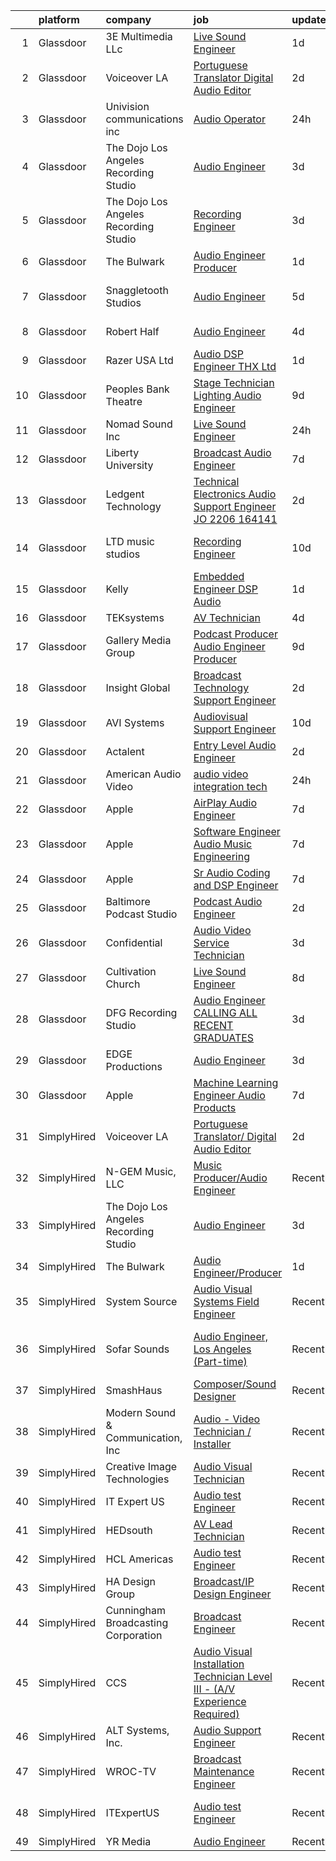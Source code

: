 

|    | platform    | company                               | job                                                                                                                                                                                                                                                                                                                                                                                                                                                                                                                                                                                                                                                                                                                                                                                                                                                                                                                                                                                                                                                                                                                                                                                                                                                                                                                                                                                                                                                                                                                                                                                                | update_time   | location                     |
|---:|:------------|:--------------------------------------|:---------------------------------------------------------------------------------------------------------------------------------------------------------------------------------------------------------------------------------------------------------------------------------------------------------------------------------------------------------------------------------------------------------------------------------------------------------------------------------------------------------------------------------------------------------------------------------------------------------------------------------------------------------------------------------------------------------------------------------------------------------------------------------------------------------------------------------------------------------------------------------------------------------------------------------------------------------------------------------------------------------------------------------------------------------------------------------------------------------------------------------------------------------------------------------------------------------------------------------------------------------------------------------------------------------------------------------------------------------------------------------------------------------------------------------------------------------------------------------------------------------------------------------------------------------------------------------------------------|:--------------|:-----------------------------|
|  1 | Glassdoor   | 3E Multimedia LLc                     | [Live Sound Engineer](https://www.glassdoor.com/partner/jobListing.htm?pos=124&ao=1136043&s=58&guid=0000018151865b94a6e4841a4d4b6aad&src=GD_JOB_AD&t=SR&vt=w&ea=1&cs=1_c4d6b707&cb=1654930169029&jobListingId=1007929429709&jrtk=3-0-1g58ocmtor14p801-1g58ocmu5j47k800-31fef00bd7e46a97-)                                                                                                                                                                                                                                                                                                                                                                                                                                                                                                                                                                                                                                                                                                                                                                                                                                                                                                                                                                                                                                                                                                                                                                                                                                                                                                          | 1d            | Columbus, OH                 |
|  2 | Glassdoor   | Voiceover LA                          | [Portuguese Translator  Digital Audio Editor](https://www.glassdoor.com/partner/jobListing.htm?pos=121&ao=1136043&s=58&guid=0000018151865b94a6e4841a4d4b6aad&src=GD_JOB_AD&t=SR&vt=w&ea=1&cs=1_33264090&cb=1654930169028&jobListingId=1007926767056&jrtk=3-0-1g58ocmtor14p801-1g58ocmu5j47k800-e403de9b1eb61093-)                                                                                                                                                                                                                                                                                                                                                                                                                                                                                                                                                                                                                                                                                                                                                                                                                                                                                                                                                                                                                                                                                                                                                                                                                                                                                  | 2d            | Remote                       |
|  3 | Glassdoor   | Univision communications inc          | [Audio Operator](https://www.glassdoor.com/partner/jobListing.htm?pos=123&ao=1136043&s=58&guid=0000018151865b94a6e4841a4d4b6aad&src=GD_JOB_AD&t=SR&vt=w&cs=1_5ff859fc&cb=1654930169028&jobListingId=1007931509638&jrtk=3-0-1g58ocmtor14p801-1g58ocmu5j47k800-783bd280d3971162-)                                                                                                                                                                                                                                                                                                                                                                                                                                                                                                                                                                                                                                                                                                                                                                                                                                                                                                                                                                                                                                                                                                                                                                                                                                                                                                                    | 24h           | Miami, FL                    |
|  4 | Glassdoor   | The Dojo Los Angeles Recording Studio | [Audio Engineer](https://www.glassdoor.com/partner/jobListing.htm?pos=117&ao=1136043&s=58&guid=0000018151865b94a6e4841a4d4b6aad&src=GD_JOB_AD&t=SR&vt=w&ea=1&cs=1_5b5dd85d&cb=1654930169028&jobListingId=1007923913879&jrtk=3-0-1g58ocmtor14p801-1g58ocmu5j47k800-8b67d80d5a5db89d-)                                                                                                                                                                                                                                                                                                                                                                                                                                                                                                                                                                                                                                                                                                                                                                                                                                                                                                                                                                                                                                                                                                                                                                                                                                                                                                               | 3d            | Los Angeles, CA              |
|  5 | Glassdoor   | The Dojo Los Angeles Recording Studio | [Recording Engineer](https://www.glassdoor.com/partner/jobListing.htm?pos=120&ao=1136043&s=58&guid=0000018151865b94a6e4841a4d4b6aad&src=GD_JOB_AD&t=SR&vt=w&ea=1&cs=1_6a59ebcb&cb=1654930169028&jobListingId=1007923948813&jrtk=3-0-1g58ocmtor14p801-1g58ocmu5j47k800-51fcb06cc1f1436a-)                                                                                                                                                                                                                                                                                                                                                                                                                                                                                                                                                                                                                                                                                                                                                                                                                                                                                                                                                                                                                                                                                                                                                                                                                                                                                                           | 3d            | Los Angeles, CA              |
|  6 | Glassdoor   | The Bulwark                           | [Audio Engineer Producer](https://www.glassdoor.com/partner/jobListing.htm?pos=114&ao=1136043&s=58&guid=0000018151865b94a6e4841a4d4b6aad&src=GD_JOB_AD&t=SR&vt=w&ea=1&cs=1_b9f2ea03&cb=1654930169027&jobListingId=1007929269008&jrtk=3-0-1g58ocmtor14p801-1g58ocmu5j47k800-8f20001788f8f000-)                                                                                                                                                                                                                                                                                                                                                                                                                                                                                                                                                                                                                                                                                                                                                                                                                                                                                                                                                                                                                                                                                                                                                                                                                                                                                                      | 1d            | Remote                       |
|  7 | Glassdoor   | Snaggletooth Studios                  | [Audio Engineer](https://www.glassdoor.com/partner/jobListing.htm?pos=128&ao=1136043&s=58&guid=0000018151865b94a6e4841a4d4b6aad&src=GD_JOB_AD&t=SR&vt=w&ea=1&cs=1_7ec33df6&cb=1654930169029&jobListingId=1007918862004&jrtk=3-0-1g58ocmtor14p801-1g58ocmu5j47k800-26d43bc97dda00f5-)                                                                                                                                                                                                                                                                                                                                                                                                                                                                                                                                                                                                                                                                                                                                                                                                                                                                                                                                                                                                                                                                                                                                                                                                                                                                                                               | 5d            | North Hollywood, CA          |
|  8 | Glassdoor   | Robert Half                           | [Audio Engineer](https://www.glassdoor.com/partner/jobListing.htm?pos=109&ao=1110586&s=58&guid=0000018151865b94a6e4841a4d4b6aad&src=GD_JOB_AD&t=SR&vt=w&ea=1&cs=1_94305701&cb=1654930169026&jobListingId=1007921811579&cpc=654405A9B1E0A9F5&jrtk=3-0-1g58ocmtor14p801-1g58ocmu5j47k800-dddf475eba3d17ab--6NYlbfkN0CpzDdaQkua3np5pkmj49lKioZwmwxQ-yx5plwbYmV_M2CLBDBrPEXolPoreWcdI1FHZYRz1br3R2b_rjc04kX2VFQgL_Akat0dcTVQVuBxFSe1qz47rakbnKgMLdT7VYG0wlraAIJXtJPnz1E3Qdr1CiLokK6PZCMyhrvjjBuMdQPRq52aBYdS20mUVSPqtLFZsf_6Qdpqh5jebgnYuv5BnkH94JOG0BIdJpMnHNRCmDrhO0rcSWdlBxArJ6LVowYCfYgz57VlnrXljMVDA30CNbNIastOPGCyXWF_WQO1s9mSTPVZOPgj2iDDcqU8eWJUnv4G_47QwOq9BjhHaTbXDwEkfe867N7L9PuY9aDalVwBk-nA53ZEGY7tnykRx4ZJJc4fnJoiycU5r3Eiev6iFfe52wliuqDGtClmOXUGN2fIraQ33cZVhgJRNSnfaRdzjTtNcMhHOdZC_vy5BGc_4HOIrvWGbBbmdT4QWgdO0LRuR18UNe5hzPeJ5OXZ8ug6zbUM9N3F2_zkzI97tLDdgRAyvQhcTOZXpxll6ukhM0VDfQqIytLfKRGwtGKBuv8%3D)                                                                                                                                                                                                                                                                                                                                                                                                                                                                                                                                                                                                                                                                            | 4d            | Englewood, CO                |
|  9 | Glassdoor   | Razer USA Ltd                         | [Audio DSP Engineer  THX  Ltd  ](https://www.glassdoor.com/partner/jobListing.htm?pos=130&ao=1136043&s=58&guid=0000018151865b94a6e4841a4d4b6aad&src=GD_JOB_AD&t=SR&vt=w&cs=1_5fb739ef&cb=1654930169029&jobListingId=1007929771967&jrtk=3-0-1g58ocmtor14p801-1g58ocmu5j47k800-c16985831cd54b74-)                                                                                                                                                                                                                                                                                                                                                                                                                                                                                                                                                                                                                                                                                                                                                                                                                                                                                                                                                                                                                                                                                                                                                                                                                                                                                                    | 1d            | Remote                       |
| 10 | Glassdoor   | Peoples Bank Theatre                  | [Stage Technician  Lighting Audio Engineer ](https://www.glassdoor.com/partner/jobListing.htm?pos=101&ao=1110586&s=58&guid=0000018151865b94a6e4841a4d4b6aad&src=GD_JOB_AD&t=SR&vt=w&ea=1&cs=1_bf4217a0&cb=1654930169024&jobListingId=1007910447662&cpc=2001179A7FE7AAE6&jrtk=3-0-1g58ocmtor14p801-1g58ocmu5j47k800-ce1fd52e53dde5df--6NYlbfkN0DWtRa9NJfjQIs4MWRRqD4F41esfMsK79cV24t80VXfzWoIWo7wDhVm03cR3YcVy58OIkeb87xLgDgaNaG-FnNwuYNsGloxce9L3G08gscyUOa5y3PI-YG7Caf2tMeqWLROJIqO50256oeTdwcAtd4xGraUwv3_S581zTmTcRQFZNeNJShgtod0nlwk_w4jzU5uFZekmRFpRin4ys_8bfmXITp1fagnlNDUjXnVSJ4Qurr5-jBG57BAz1HtGQLE7OhI6QNbM7fUNXq4dPmEddakn3BwMWaVyEPfQJsz78Gkp6Ssw33inse2OMFz5fuDKuJYrdSXSkTiYlLfF6oPRPVTXgmz8jAvYK_-_FaCmMYV0_kAG1nko7L6N0-Y-htKvGrCA8y-SND4Q3jmCw0-Ue_Vl2k0PSYoVGCWSUGigOOIEUhQydbSnQ2BoU3pOVMTLGhzr0_PvhIvgN24t2dVct-zyZlTG8cvsrQgbVq-tuI-ehS9E5zNyjFNcJbaZBfTcgj125Fb_f5EsPvJE0ap5N08znFJXRh5UTw%3D)                                                                                                                                                                                                                                                                                                                                                                                                                                                                                                                                                                                                                                                                                | 9d            | Marietta, OH                 |
| 11 | Glassdoor   | Nomad Sound  Inc                      | [Live Sound Engineer](https://www.glassdoor.com/partner/jobListing.htm?pos=103&ao=1110586&s=58&guid=0000018151865b94a6e4841a4d4b6aad&src=GD_JOB_AD&t=SR&vt=w&ea=1&cs=1_9c1b8185&cb=1654930169025&jobListingId=1007931928366&cpc=FA84DF7EA1EC2398&jrtk=3-0-1g58ocmtor14p801-1g58ocmu5j47k800-5cbbff244bad8ca1--6NYlbfkN0Aoi-oivo5wfBLpn02rnp86uYeH-llZ5Nl4kjUuzTr1VwGqt73-2Q301DLQn8DMOFXZtPEJUTFUj6qVQnaLJITBnvx_ZOX2fjH6T6CT3dLD1R8oNUbDjVLAEyal9_AYv7nurqsFl1GElC9ZCGu5PwRVRd2YnWfL7Us6NetmIaR5HpHN8ZlEx8jWy6tH2NbpeFRVSUQIK5dWQBHFj4mlGqj-voyw5p-ccqH2YKPPaSBNPFLVB5FKm_NnEgtibNnlY42bVFbwNjI3I5YEN8NK-QWiymBELc96GaIaFfq7SmEXCUHtzcqcmHFA-RwuYEU_KI7mT-ZO4-3jYXqzCpeLo65ZUBTFCy0W_hbGdpKKmNCN_fdGlr5HGca4yMwJU_YfTxKQFDsW3dWh2TavwWGN25TiiQj6A65yV77_bbgjBD6-ShYIivWMKiz1V_CTkCkLs8doKUvCNcCqGmW91XnfCq66sm2W3leoLB9IN5vFqoEc1FSn8ZApgCs6ijLFCYfyiKk%3D)                                                                                                                                                                                                                                                                                                                                                                                                                                                                                                                                                                                                                                                                                                                                       | 24h           | Colorado                     |
| 12 | Glassdoor   | Liberty University                    | [Broadcast Audio Engineer](https://www.glassdoor.com/partner/jobListing.htm?pos=127&ao=1136043&s=58&guid=0000018151865b94a6e4841a4d4b6aad&src=GD_JOB_AD&t=SR&vt=w&cs=1_4db0ce9a&cb=1654930169029&jobListingId=1007916368639&jrtk=3-0-1g58ocmtor14p801-1g58ocmu5j47k800-0a59a66d858075b5-)                                                                                                                                                                                                                                                                                                                                                                                                                                                                                                                                                                                                                                                                                                                                                                                                                                                                                                                                                                                                                                                                                                                                                                                                                                                                                                          | 7d            | Lynchburg, VA                |
| 13 | Glassdoor   | Ledgent Technology                    | [Technical Electronics Audio Support Engineer  JO 2206 164141 ](https://www.glassdoor.com/partner/jobListing.htm?pos=113&ao=1110586&s=58&guid=0000018151865b94a6e4841a4d4b6aad&src=GD_JOB_AD&t=SR&vt=w&cs=1_23fc0fd8&cb=1654930169027&jobListingId=1007926138461&cpc=6FC5BA77C9A4CD78&jrtk=3-0-1g58ocmtor14p801-1g58ocmu5j47k800-5746adba1f036272--6NYlbfkN0BhfrGGbcblirJ0_oD-V1jJ9SBvie1turFDKTAe6KCgNxcglQf_GDNs19Mxti6n_Srme7lI_GnoYEG7B_cetxCtFYk_WcDPEkmNW6fhBuqldATdzeMCQnsdG8Clk3zAgvaR8IfVBy29colwqcaGu155MNzHyM-EkVCjHwM9uHBSP4tqJqPCHMW1M_A1OlmZfSKnsGWuC3pWFTcCT6ljWlc9iJ1f0rt19jRy4xcCwGjG-GXB9rVNHzEkZrriKIj5sPxm0Yw3YDSdGqib9DC4jIcWfrgdZ2GXyXcx7N7BVtLvWMlZWHIJhNNlKhH9aRGHjXQ8NcRXA-vIwxfGeujAhvcM_nsfqMvydQLRJh3gxT-FTZqggHqDbMcJZzapbplZiw5nwC1ks-VklNSHRJkIZxndborUhoPstX_nlD0YXrhZuNnOy5j-hZv8cLiltmcvyO3cPPtAm10cZL4ZEl0XM2sbmO2eeEO1DrMYOOYV3FgK7kkoqZrrvv8Vpd0CXi-dxNyU5MxlWXMxfjoa17q-8oBdU7gSLc_6Qgw8rPyCZxrlMWYYHg6iLCBzLzu_qm6Cp0U2mqu_FiSOy-FeJ8Rqy_MGnkqGyUeMbUfSP9-vVkM9kFUJl7CU47RXRLNGgYlDEVFIapnEkcVOR7fc24dmAi0qLn7FxS4kLIUk5jr6qBg5ChTcEjvwR3KQ)                                                                                                                                                                                                                                                                                                                                                                                                                                                                                                                | 2d            | Portland, OR                 |
| 14 | Glassdoor   | LTD music studios                     | [Recording Engineer](https://www.glassdoor.com/partner/jobListing.htm?pos=126&ao=1136043&s=58&guid=0000018151865b94a6e4841a4d4b6aad&src=GD_JOB_AD&t=SR&vt=w&ea=1&cs=1_59d3a49e&cb=1654930169029&jobListingId=1007906265796&jrtk=3-0-1g58ocmtor14p801-1g58ocmu5j47k800-e38009bc5f5a7d6d-)                                                                                                                                                                                                                                                                                                                                                                                                                                                                                                                                                                                                                                                                                                                                                                                                                                                                                                                                                                                                                                                                                                                                                                                                                                                                                                           | 10d           | Fort Lauderdale, FL          |
| 15 | Glassdoor   | Kelly                                 | [Embedded Engineer   DSP  Audio](https://www.glassdoor.com/partner/jobListing.htm?pos=105&ao=1110586&s=58&guid=0000018151865b94a6e4841a4d4b6aad&src=GD_JOB_AD&t=SR&vt=w&cs=1_5bc54424&cb=1654930169025&jobListingId=1007930091929&cpc=AF02A54CD0F60729&jrtk=3-0-1g58ocmtor14p801-1g58ocmu5j47k800-a2eaf00e4dc2956f--6NYlbfkN0D6qFSVCaa8tXn-rJ3OcXif2lPyFmwsE2iZBGE4YLg1gz3DzxANTQL2R188vJaRnacOe5a5rCPq10d96sUD7PYzWLP0exOLm_T60D6DslbY69eM0EZ5H8zy_hOxgSMb4_F-pgPdb4zi3GStCcev8678-FLEu8Cwe7YEfJJbNLc7NxRgFg_xxGQv8ZLpDST-GvXM1ghyqaAA4uEzHwEM6jZmqM4CuytA6leFLeHNq3FbANT-S5J6cnGgXZdzSRxtFmzlwlT3IEgViFPSViiazdFFoipuCktPZwJuCDJk-aPhuTtQHuUF-aK2LZdGZA9cA3ne98nEQ5J2zrMS2HGyRW_F4uwV1cQqcQ_oA242DxDeZ7jXTICqxoLOsUejMe2UGC9Dt2jSlq5sLswxAZ6ZEg1cxR_F8YS1FvRlYnI0mT46mRqKY8c1yXCdghP6QMRCiUT7-WpZneCy87z9AVsC8i8xiJliZE2nBMifvErOKRi33EEeC6fgl445tjAXZvKxaforUvH51yDMz34HMXXAKs2o_PLFNpTB6K1A1BVgwoqXyyFDrlELp-RAQKIx1nDvkEmS94LuqxjS2p_g6QQ67uziAs_RKeTiB_yx-XElpQuTH5xaX-j4U5H0tAsHT1I9thGZLcF8jYIfJqdobv1fXF8puU7wr6dOYd9hEpQsBmaQeJlG8Ty8P1s1JZx3p23ZklgfjeMFIXAXQBA9YtLhFfd-9AboH6vtff3ihR9lms7eKcTTYRsznUBorhWKZMPFh6eSKg85NpcrHyGJogjYhRL_K0f-7SPhOo_ccmhdS2D4nuKFsVyNYC3BpkULhjLb8282ZZF1MTwC00VSeajf3r30y8z70bvHl8_XquUZKbDdfqV_Jwd9VNwX6jSN2kzoewwPSNuLdn3qbQkgoQJYnthJVF877K4ryd2aTjxMT7Ed3dYsabCXL-AcQExDO6Djcb653JpHv9iF3e23XHQREAOP4tRrTv9qmJh-1djbfgwvUtbtQGTz_KUqfhkfzhtojCZVDHkpMmRy8IfZ1axNCW-dYK238wwim2rWb_N_2BryneHVmJj-UgvqQcqUQWrP_HQ1lJ6oFqgX49r3je-QoRh42_bF3auJ1Rm2gbX4UheFgMvyrGVJhFWDfrSv0h3H6wDvWdnqpdrjj6DGQOJEnx0eiN9RwJTSrdJoZwI5riMXMNA6ugxR80lE8rmuvBNMnXs%3D) | 1d            | Tempe, AZ                    |
| 16 | Glassdoor   | TEKsystems                            | [AV Technician](https://www.glassdoor.com/partner/jobListing.htm?pos=116&ao=1110586&s=58&guid=0000018151865b94a6e4841a4d4b6aad&src=GD_JOB_AD&t=SR&vt=w&cs=1_31afad6f&cb=1654930169027&jobListingId=1007922062239&cpc=451933188B21919D&jrtk=3-0-1g58ocmtor14p801-1g58ocmu5j47k800-951ad6d7b2fffa69--6NYlbfkN0AuKz8EBO1xHDEL7V2YF9xF3dC_I9B9i-Zw2Jh8clPMK9BxhHDJszxSI9HGOLQ9iPZbPnom1cE-9xn3oleOj2-geOp8DlbT_htBObYIh136S35DQbSSKQvH_yQ0ln66E7jtFcQs04ljJ2fupJVddfx7ytqQG2t49dDDj6PUj2pfi-yFuLYDeMOFTOOjPYpJy0Xz9SFje905er02K6pM5XhGGScGgWLnKVfQe18aE2jJq4u6k7Favy2KQqBWKHYwFz6lqcftMVuZmT3S2Gh4MUtzzP6a2XkjWEz4w8B-HisnjlUvT0VfrfOfNNJHUruEIVYr-Tc3EgDCRzWo1Y_j9viFJEJl9BEkiLh_9tTkbVKxyJ8pjldAmvEJci82zdA7ag858PdXeGIemMmlrSzsGyHy_zFJXtldB277ra2VaNvoyEMqU_wNCMjUl_qRyhyMM0nmSpc4xgbjwO_8rjnU_5doeH4aj7KqUFORZkP0USzHaAGZDfpVrUYxnV0m9qdoYT3heVHdQjhguNvSO6mH2YmiAMXBCPmXMo5G1mrewZh341nxVMzbSihIaI6DKjlCfvEZINSbEdTGsewMEEHTFLhiRdY25MKLbjykuA7n9bFmTwugAihJrHBQiwxjs6LqqRi_YJXUpCpCmZBwIegf5bo8Fne5PEiIPxruZfzXE_KbPYWxHoHDsDjJCqVTG58DXbpiE8IokpucEqMohBXVZhqKnODRrsmHMNWuux3BJF8greDLCbYRgctT6tI0ixYwH0TnhI3sde7_4MUhYX1yvRcA0gWtQNRSLHG45TDfVHAsIO9oPpbvOXvoWGVcLpU9PqeaiAg2OoXGhI1GgSooaPOjQZghiiRTASi38lBeb26TQ3xqVAKUnsYJ0NVdgz69UUoISUDpywen9il_FF210NnabJ47BxDjTus1SFKZAvup7bLvuPe_eEQkYIPJSJ_EqaHd_yIXELVZSg%3D%3D)                                                                                                                                                                                                                                                                    | 4d            | Boulder, CO                  |
| 17 | Glassdoor   | Gallery Media Group                   | [Podcast Producer  Audio Engineer Producer](https://www.glassdoor.com/partner/jobListing.htm?pos=129&ao=1136043&s=58&guid=0000018151865b94a6e4841a4d4b6aad&src=GD_JOB_AD&t=SR&vt=w&ea=1&cs=1_7c926c20&cb=1654930169029&jobListingId=1007910956047&jrtk=3-0-1g58ocmtor14p801-1g58ocmu5j47k800-62881de07929ab63-)                                                                                                                                                                                                                                                                                                                                                                                                                                                                                                                                                                                                                                                                                                                                                                                                                                                                                                                                                                                                                                                                                                                                                                                                                                                                                    | 9d            | New York, NY                 |
| 18 | Glassdoor   | Insight Global                        | [Broadcast Technology Support Engineer](https://www.glassdoor.com/partner/jobListing.htm?pos=115&ao=1110586&s=58&guid=0000018151865b94a6e4841a4d4b6aad&src=GD_JOB_AD&t=SR&vt=w&ea=1&cs=1_4686c342&cb=1654930169028&jobListingId=1007925857738&cpc=F41FEAB56D215062&jrtk=3-0-1g58ocmtor14p801-1g58ocmu5j47k800-4755aa4b9b23b333--6NYlbfkN0BKkHZu3wF05EeDimN_p6sYpKCMArvwa95YdH7UpkaBCobj99dZAfyuiCa1FgOPspR35dKcXl1UcUShPoI2TlB6DGZN5MXcwjJmRkpQQ0CO4mDWc4y66Cg4cSyYat0t1Qit3lVpl2LQEjbVaH16ymenuFj6-rf7JzVvHlRkxZM6W7olid5ec0Z6RbEjPGo2B4VCwf-Z14tqIbZeJhJrmqxGX8MMtC0ylYtpuTOAV1WLBKCXCXONOOuybuwlz_NFE0jDOYehJsXHEmBOqFiJN1dXKhpUds-FfRxjsgRDMYYDDWPIpoNUYRbYcZuvJK1Y5DTrt6HTQezL9Y2wSzPoVE6pA3HqeC6r0vtgxhF_8bawh-q8Q5z6JKQp8GtEKr9m5pDyqfXb3Frza_Ll9MvZFsEosnH5tTeciBWInA_qMidFppayhxQz3A5sR9GO4_QOry2dYtq0yNy7EaJcmxXofHiPXYyhSah_TNCyEWEZaCK27IeoWBzvdhNby7LjzDDdHBHdMzYD6vbtFw%3D%3D)                                                                                                                                                                                                                                                                                                                                                                                                                                                                                                                                                                                                                                                                                                       | 2d            | Remote                       |
| 19 | Glassdoor   | AVI Systems                           | [Audiovisual Support Engineer](https://www.glassdoor.com/partner/jobListing.htm?pos=125&ao=1136043&s=58&guid=0000018151865b94a6e4841a4d4b6aad&src=GD_JOB_AD&t=SR&vt=w&cs=1_1c45362f&cb=1654930169029&jobListingId=1007906359892&jrtk=3-0-1g58ocmtor14p801-1g58ocmu5j47k800-5b7b8a4d2e1e548a-)                                                                                                                                                                                                                                                                                                                                                                                                                                                                                                                                                                                                                                                                                                                                                                                                                                                                                                                                                                                                                                                                                                                                                                                                                                                                                                      | 10d           | Remote                       |
| 20 | Glassdoor   | Actalent                              | [Entry Level Audio Engineer](https://www.glassdoor.com/partner/jobListing.htm?pos=112&ao=1110586&s=58&guid=0000018151865b94a6e4841a4d4b6aad&src=GD_JOB_AD&t=SR&vt=w&ea=1&cs=1_df3e69a1&cb=1654930169027&jobListingId=1007927487580&cpc=6FC5BA77C9A4CD78&jrtk=3-0-1g58ocmtor14p801-1g58ocmu5j47k800-200d882e5cd8b63c--6NYlbfkN0ChYVx_I3yfZ_JDY3EFoivtqvi_stwnZ_kRt8Dowt_l_d1ydueao4NE-oUleRJ4yhgFvg_DE49nav8wb97J9XwS5DPhJLQNU4SCaA6X1UR1Zdwt9qj5czf-7ywqOEiuam2XIXyKBcVscY_Cj4VkAY79KMnqmOwj2lrrTyZNCfXvGUCMkL0KQIIbI8089KRA0SSbgRQeDQAlVJhNGyPcYeufwrhdpZfhlYApz2oSSfK_etQJ1pqrIIq6bWqqgN3bA3bmk-6SDtNT49qw8LyCErtKU_NXwHPQNYlEbSaqAl0JTjK8XVV1Q_FgtlAYcveD_Tt0POneICv4uJyeE-CtJ_Y8kVcERk9aHeRqBzF3fIYmeNN6FYlJpYysaIppjIn7SMEJbmy_luk7j3OI7NdGjvnooYQRrsDWtSPg5Z472DuuHEgiRePcnlyaDkC_G5xfMGTx3GSd8s5BE7KHoXBQc4S2RnmGhbgOJSaguqwOI6Ht_3SRmFH5ymZp3Z74kWxkG-6a0h6LhS9v5qDyFUYbQF4p6DuDXNZzlshnbmJP6_dxvTIBa1BeTMP45AvLGFj1-UGV9EK5ps2wltv_SGwwZwy18S9MriBlL81XhM9faUiosLOIuJXG2KosUuGsVeOBJx74OSNc4PVDpktA-3dbeTJtsi1cVUkY4wQPLBsH8H8KCCc4e6ye0KFoUD8FjD6_i_cm7jg0m5GZ-SMc_ZQgNycpXZ0EDYeB7saFxb5jLcDnQH6JdP61WhfrTs19MPPiPm_YgC1PuGOnhDj8uJY-2XqPkMlvARsivPCaDqYttVovZzYtKHQCm6HN2s21cRj9-nSt_YrFLkrF1Gxn7Ki3m4mMjdsv2vtHHYaaUztlXelK2nzKebHXcFjKXiGSysDhajvd_uNzhq5S6ktXXwkVAiJv7vODhw2l7SZzmx1JnV7H16KBBoFUauJpF19ny9_xT8akYI_Ld_mh8mgF6s_p6kXjljpE_0QiODY%3D)                                                                                                                                                                                                                                | 2d            | Sunnyvale, CA                |
| 21 | Glassdoor   | American Audio Video                  | [audio video integration tech](https://www.glassdoor.com/partner/jobListing.htm?pos=111&ao=1110586&s=58&guid=0000018151865b94a6e4841a4d4b6aad&src=GD_JOB_AD&t=SR&vt=w&ea=1&cs=1_cfb98f15&cb=1654930169027&jobListingId=1007932239542&cpc=B101C867B3EF2D75&jrtk=3-0-1g58ocmtor14p801-1g58ocmu5j47k800-8fd29154c0327b9a--6NYlbfkN0BP9M_Vqg2sLdOGgfIYaY2_rY2x6RqH2LjJyMzA0DTUdKTmRjFrEDA6v8F5y-fXYqY8pF_8bhB8PX_IrCl7TuamAsSrWOFc83Zl3RL-BghleIeukwknkxvpCWeborIPQyDW4C0dMD-JMa73g_jMjPoqlnoCFUWSxRkj69L2AjQCzSrt1DJXSa-OSyAQUYA5LoSRnVvLfzq3HD8aUMMzto_MfOkgxt0HuqlZ05BwSIrysrKhFiZ_2yuXPbFoFqE3-wcnxTHIONzkoQ9NFD1lWqItliPRF0ebkUa6pFLflUzA1Ezd_jw4THpi4KpO6ZgFekI_sIUIooQqC0BiyprKUp0LFvcQVs8d6Qc7WEFWW3DMolOmuLlaFL21aR-M4grxbSCFG3kJS_RDTN3pd3tj_KWEJzJG7fNUIYG6z6Mu89s48oDJWkDC7KENGEZYMPmkrH2rOwPJrb94lGsueonX3Gj1AFp8ZUkPTX2nGoO1oYAgqJXVeoGEvvnc5kJzTU9azaE%3D)                                                                                                                                                                                                                                                                                                                                                                                                                                                                                                                                                                                                                                                                                                                              | 24h           | San Diego, CA                |
| 22 | Glassdoor   | Apple                                 | [AirPlay Audio Engineer](https://www.glassdoor.com/partner/jobListing.htm?pos=104&ao=1110586&s=58&guid=0000018151865b94a6e4841a4d4b6aad&src=GD_JOB_AD&t=SR&vt=w&cs=1_7ee2f853&cb=1654930169024&jobListingId=1007917016572&cpc=AC285F3A3ECA6BB0&jrtk=3-0-1g58ocmtor14p801-1g58ocmu5j47k800-3682757b2155bb75--6NYlbfkN0BvKrLyj5gPmtZO9T8euul8TCxuuKNOtzRJOomxnwSEodTz2Bc-sPZlC5mDe-NOaJjo2lqg1vkfF3cXNJtBDtyzX774ZvpYTRbBJ1cDLlfKmOgOgUfVl1DEjBFP9W2l0xeVlkVufjnhpNbUL6r0bR6KBetzT4Hbn7JayY_APZ287wxDqo0LBGbSflJKcNhCL2M6BQMAS0x1tI5SZ63vasrb6NjleVQ23D3NoxxPAdPE4HE0KRngx1P1EiSflS_FXgs_uWaUvrK-eFpOHrSJM3BVidHxxozGpmqBhjSX2VbGizczpN6PFWKg5Go70k-3EUEMKxrm4qf5OugAeZGx75a9rY7OIBJnqGRRykmAhVHMG4pecB8140iimEUOlmmpRbhx-LE5gHFQNWql1UOESK3gzgFnQ1jRXNLBwmGUOFtT-CQFEkJJFstDYhSwMbYkDlyA7A5JY4f5lzTJKRYMiNUdvKbGvOcnWROTQB9W04bja3qaAvbMsejEdYDrOK2d-zyoGsftWa78LSXKtUewHo45QZ2isVbxq2f5_W-DMRFRZZljEsMImbcrJ6BseqRje6h0uOYClOnkJ1UfkZqRBw4lbrMx7C1D_smMYu6mya2YoGI4FKiHnlqCH1FyfvmjChXbeDGXkG0UvEvyOm21oQWTAAChjHVCQSLp290Kz_nlXi6Zfly08vBk5eOAcFkfpyAautQBQdlKZeK_bcuKN4M7XO1jgohrGRFIxbFgmSEZnpUXbYJMKtMAU4SeYxwXZezl0fcQKX-SGDfEVJz66zd3jnljKfuws6lWcRhlGmkGj6S9BgwAHWhnfIdpr6QYnDLYwfJAXO2kz8kLnds1VltUVJhVt2B8rTWGB8qSAd440LNKZcMEgBU7Nf6oHWrsQ-hak-fP49rFla5DFQ-lkp0cmzc1_eAiEua_pNQxjT0iLgxPQBd8fkZOiNoI-eeMjoUkWooDT5zC8w%3D%3D)                                                                                                                                                                                                                                                           | 7d            | San Diego, CA                |
| 23 | Glassdoor   | Apple                                 | [Software Engineer   Audio Music Engineering](https://www.glassdoor.com/partner/jobListing.htm?pos=106&ao=1110586&s=58&guid=0000018151865b94a6e4841a4d4b6aad&src=GD_JOB_AD&t=SR&vt=w&cs=1_3a08acd3&cb=1654930169025&jobListingId=1007917012132&cpc=AC285F3A3ECA6BB0&jrtk=3-0-1g58ocmtor14p801-1g58ocmu5j47k800-66a5959cc2c319e5--6NYlbfkN0BvKrLyj5gPmtZO9T8euul8TCxuuKNOtzRJOomxnwSEodTz2Bc-sPZl29JElYHfcoRu0fPF_ZzN6NyR22neeYnn6ROWfkt7xIv5UOF9Dlx-tNKzyxO7Cfyp1KdRHChC4x2JswU1D4zGptHA691jdfAjLj_aHuFkwGpgCp8PiJ0fgjUyzjFSjPvWvH61jh05kLnOfhrxJNVEE9QKpFU4dlX2tJeUcJkdBZuKaADx1fFpSziKjv0tJmftHzzd7l9mO4CH4600O1fuRZupZmElFPPrY7wFGAnpXvzNuDM8X1x1URs3IdHOvXtl-gwbafKxgjaCBWCfn1aet2ql6sDcCdoK3752YzJed4SJ6TXUfo2UsEnGTGVE4IIdzXKp_sCEToTh-Bo_Wf4OHEC0nobIBauq9WKcbRon1BS1StXkoQbsO04HhMZ_dechQ4Ym5Hoa_EwIN-pLcjebdacnyn7aPC1UvoURrIe7JB7_UX9PDoqXtU16akChFeKFCXAPk0zYzs1o4_TgQdAK_4YNaMTYojDYK5mDPkjpGJxadeS_sdFLk_EA9eChjzqGG85VgKak1TPCzEIJyDjIpQi_z8ZvxJpAoYMX7Id3r0U_uZnhQ2Rq_I5Ewc_NRd5xGOJDyKSapMB1hP6-THTLwSI9vVkx1M2Sgzj0M0gEXXlRcu6_OWeIMnzJk2FnrqmLfhncrZ425cpN0HTew1Ev0km988kcwEYFbjpGLG59tWbLFY6jVueOCzedcfu7y5GyvlNVe9IIRIUqSAfnbefEZO_AMQcwEATUlQlCancgq0MG1NXcqz93cSKYG1b-MvUMDfxnZhEpLH2H63N_tE8ZgKoCM3ywi8gQbwTXAtWeI7EzGMoTZcgMv0pE7YhbYszM80mzhL7XwIi7D2K9ofEqI48LqhoABaiKgu_Aq4sYrqjF6Cy6EDw3hoLo796p8mlPkNVtgBqzutGsJ10T_IlsIIXoH1i-kHgDIrgxhrFvHMw%3D)                                                                                                                                                                                                                    | 7d            | Culver City, CA              |
| 24 | Glassdoor   | Apple                                 | [Sr Audio Coding and DSP Engineer](https://www.glassdoor.com/partner/jobListing.htm?pos=110&ao=1110586&s=58&guid=0000018151865b94a6e4841a4d4b6aad&src=GD_JOB_AD&t=SR&vt=w&cs=1_f1bf82e1&cb=1654930169026&jobListingId=1007917015340&cpc=334ABAF5D42DC775&jrtk=3-0-1g58ocmtor14p801-1g58ocmu5j47k800-c7a78ab670a763b8--6NYlbfkN0BvKrLyj5gPmtZO9T8euul8TCxuuKNOtzRJOomxnwSEodTz2Bc-sPZlC5mDe-NOaJjo2lqg1vkfF-bYnBWp88H3wQc6EYBLrpU-irGZP9-oXYXcdg4hXQ6K5zmJHAcYBki9iM5FbuliTdHi4SIsIgVOOLTk85UqjxoIMs29CGPfKUOuYJ9Euh-vfLcFh0ZxHyLUjV0AhvLJ5krNxlcHQNZCI3bh1va6_yGBaVpiVjYrOobbkQeFtAOWK111BV_N_MDY_R4CC90M6ddPnb5PByKng7oUob-9r5oN7s5JKannjKgrZpG2N0oFjqaa4fHgJRtyijqPwK-VczGMGVd1EZpe8YRapjELQctg51pmsHO4VbJU7wdkAi5UuEma67I_3JMo9tvqmz4IJoAXG0QHWvVL7XKgsYNNxPjc_YVJ5PFE_R-wE1Q2A_q509_Vnqsj9FWgmPJEY62HjhSzxcIb5o3J-mC31nLomwKN_wurmdrZVsJ0KtDj-K9f5J387qm7XUhWUg7-neb-TAnHmjp1q1IuhmE4eJpZkvrFzXTKUbXtEdGMs_l-eq9spGeW57WScjdM01wmJ7D55WV4qwX3YT6NhCqszWLO_WtHqOlQnX3gq0PKtqIcAkbEYbd1fEMJL-9sHDhXhrOm-9YdO_GW8sF7czffBOl0FcIo_wbV2THvlwh9EXOiEidT-1R3XHPKe94srGIAYDM0B3D_q_y7mRSk2f1akjelTG0cumGl5iA4_PpgKabzawvqFX_ebnm3J5TLOMosT7JDym-mRnORnoN3teRsuXqu9T5ApNG6jcESAszigeKr9gfcdHST6q9dAXstwaWKnPtstZekhW2Aahm0d8_qhFVRWBkuyQSwYQNOQe_ONl5-J0MTfsQWcB83D_0_SxwtI5TRau0gcGb5AnFGR98mpBRuY2ljnJWgYdZkc2VWZ5592pyXmmm2Z1l8ZhDIi3V12e_QAeBT26TX-tPP)                                                                                                                                                                                                                                             | 7d            | San Diego, CA                |
| 25 | Glassdoor   | Baltimore Podcast Studio              | [Podcast Audio Engineer](https://www.glassdoor.com/partner/jobListing.htm?pos=122&ao=1136043&s=58&guid=0000018151865b94a6e4841a4d4b6aad&src=GD_JOB_AD&t=SR&vt=w&ea=1&cs=1_9f31ef3c&cb=1654930169028&jobListingId=1007926011116&jrtk=3-0-1g58ocmtor14p801-1g58ocmu5j47k800-48499ca1b09b710c-)                                                                                                                                                                                                                                                                                                                                                                                                                                                                                                                                                                                                                                                                                                                                                                                                                                                                                                                                                                                                                                                                                                                                                                                                                                                                                                       | 2d            | Baltimore, MD                |
| 26 | Glassdoor   | Confidential                          | [Audio Video Service Technician](https://www.glassdoor.com/partner/jobListing.htm?pos=108&ao=1110586&s=58&guid=0000018151865b94a6e4841a4d4b6aad&src=GD_JOB_AD&t=SR&vt=w&ea=1&cs=1_4632d3e8&cb=1654930169026&jobListingId=1007924188654&cpc=4B86475FAF393599&jrtk=3-0-1g58ocmtor14p801-1g58ocmu5j47k800-a4ea33446b7fbe7b--6NYlbfkN0Dkzr0UcgLKHzaJDSsdQgpdi7Ct2resd7mMQvprlDlXEWYYzRRJtzeGxbO-FJ4W1_97tf94hDlmgqsjUw5av0PgtgfaYMLXiBNfWyj7jYRYH6xqSV84oVpGb6CQs9LD96KVb6cok1epxYhSoAuLGEaHwlNR2TaP96lJrNE0nWgTqwR45yjS31X9xG_4WuQ1DDm0xZoo2S5XSlMYORR_8SZmEOKB8njrr6vB-AtybSxVUIsfJL5ixmHqOQzRIG7RynzH_oOpcFgAAxAl2LpGVo86sMvmOkzwFHth-hRh6Ed-Zi1SWoO6-osFDpuR9B0RezpuZChk7fAz7WPpB5ekpRNoWh31xzhHk-ZhWtF-RHnvnki_BLtb9SNEXtScK7FlKPZSabRDK-c8con3aZiy4YVp2iXgEYdTRQktIWf7fMkd321ZO426YuiwCaYZYO1bDEZVuIeoaN5ESrW22e_F7a3qGAVrMyezOOzhFiAbJpI-A784l5JJgZJPvuf5QA9EHPZUI3IyMxoGl9U0Y-tg6HnR7VMV9an69Vs%3D)                                                                                                                                                                                                                                                                                                                                                                                                                                                                                                                                                                                                                                                                                            | 3d            | San Francisco, CA            |
| 27 | Glassdoor   | Cultivation Church                    | [Live Sound Engineer](https://www.glassdoor.com/partner/jobListing.htm?pos=102&ao=1110586&s=58&guid=0000018151865b94a6e4841a4d4b6aad&src=GD_JOB_AD&t=SR&vt=w&ea=1&cs=1_2f2ef3b3&cb=1654930169025&jobListingId=1007913970705&cpc=93B1EA6E25C5ADFD&jrtk=3-0-1g58ocmtor14p801-1g58ocmu5j47k800-4136146d8e00dbd3--6NYlbfkN0Aun-Kspi1QTZ4f-_leoXA20IgcpEd9yaFr6sJMfBi0u2Zaj75Zvg75EXx76wXmXmke1D9QAUtFeM_bQ2F-4V-jEuOFY7TjxR_f53YDqpNS0CNPWrHBTznZCGfu8lVuAe97jXCwzJpFN3Poyws34az7KLvONMZaabxhR0jCKp7yltw07foCbMzU8HaPpSCmnJuaaY631yeLtuTb-2DYLDjnMqKcRg5NpHvg9sfadsVF5nrj__04oZg5C7n_eKdigUYdOgFs8R-9E4GvOm8dQD8Gb2PUlWw_xHFOxXhbCnnk3ccDB_M0wGd9xQz-TSxqPeAxMlEmoREsGaIJvttdoHL5BapVyMP45Piruf8OuCPhE9gL0XucP2Tytlah8eRdrNI-cUntMy_fHnXlLHVNmD6KyROcbNhItQxvbystqwMU8CQhVJahiGZx-wJS79L8PUpR7s_uyM_m65u6TwtTPf1yT-9vfABaiO-D-MepvJKcXxxCgI18Fbl15pqdyJLqANo%3D)                                                                                                                                                                                                                                                                                                                                                                                                                                                                                                                                                                                                                                                                                                                                       | 8d            | Covington, LA                |
| 28 | Glassdoor   | DFG Recording Studio                  | [Audio Engineer  CALLING ALL RECENT GRADUATES  ](https://www.glassdoor.com/partner/jobListing.htm?pos=118&ao=1136043&s=58&guid=0000018151865b94a6e4841a4d4b6aad&src=GD_JOB_AD&t=SR&vt=w&ea=1&cs=1_c58f81d0&cb=1654930169028&jobListingId=1007923905535&jrtk=3-0-1g58ocmtor14p801-1g58ocmu5j47k800-9b94ec7dac23bb56-)                                                                                                                                                                                                                                                                                                                                                                                                                                                                                                                                                                                                                                                                                                                                                                                                                                                                                                                                                                                                                                                                                                                                                                                                                                                                               | 3d            | Orange, NJ                   |
| 29 | Glassdoor   | EDGE Productions                      | [Audio Engineer](https://www.glassdoor.com/partner/jobListing.htm?pos=119&ao=1136043&s=58&guid=0000018151865b94a6e4841a4d4b6aad&src=GD_JOB_AD&t=SR&vt=w&ea=1&cs=1_04d9fda1&cb=1654930169028&jobListingId=1007924086829&jrtk=3-0-1g58ocmtor14p801-1g58ocmu5j47k800-b10113b34d994e5e-)                                                                                                                                                                                                                                                                                                                                                                                                                                                                                                                                                                                                                                                                                                                                                                                                                                                                                                                                                                                                                                                                                                                                                                                                                                                                                                               | 3d            | Norman, OK                   |
| 30 | Glassdoor   | Apple                                 | [Machine Learning Engineer  Audio Products](https://www.glassdoor.com/partner/jobListing.htm?pos=107&ao=1110586&s=58&guid=0000018151865b94a6e4841a4d4b6aad&src=GD_JOB_AD&t=SR&vt=w&cs=1_5d230762&cb=1654930169025&jobListingId=1007917014271&cpc=B076152010A3B66C&jrtk=3-0-1g58ocmtor14p801-1g58ocmu5j47k800-0b633d1844709330--6NYlbfkN0BvKrLyj5gPmtZO9T8euul8TCxuuKNOtzRJOomxnwSEodTz2Bc-sPZl8WPllYOnI2gKGmARVlNo3s7qjPQsciv87uYsbLnreeFznXHM8LVQQZI3XQcWqgxOqgq4H7y4hNvvXy67yNH5-GYLr2SaEgMmpjUOfRbSiVibATP1Cib_1sI3G6jbZZ8Z27KpSPr6GVeqXtAkrLOJ1wKSTjL7EwGYe3W9Lsl8Twp14t9UdSDttA1vSsFRn6H27WcVU2vIJa-AN-78v0hAQEw70JU1BimhuS2kXBFVpo1mDwZKQnEeuM2C-_sysNcMuI-PO8BPzL9VYE6vKNuesW2O_a-2MNe_EL6f9EBWvegoNtEE4eT2NW6S_z5GhcOjqozlE2t0D45e8GQKmmEd5_oVh00mH9pEYnHRJ3DdW7UaiJAoOgb4klOv187jZgwwUMIyo5gbS3N5hdCgh9U7GMv5VG_EjrmLGTLlEs1Noxkgrx66AczjtFk1C3Eq8UIJ83d7Bk8ixTANgry56Zp1YntgCtdwWLID9MrLQ8Et-733b2ubUQuiEe29GVwN2aXAhYKPqVjxbSRTcCG5aCfpBkuMS992Jn4CgYg53FVI2KiYEYqcOXNdDWkNdkB94zp8s5UYzo5RW3MRrlFvG2XVBy7kMrDeg79M9IU6iyrLyZYuj2n4Ix83OrtP3oUVWTIGgI4-83qxaTO--mEErHy168yJn1Dxheh8OELGyLigsP3fqK3Bn4dEmxaJ-I2HkwP8E0RAW3VWleAMEdVtOi04daC0tjIifBGEoEnQ7csAUlL76VBDSurUzWpQo6CZhu4NN3zE8fc1kDUIA0eNcsHGIxZ6IwDpuQijb8V4HVIQ184eMYMTUjn8qQX9Px2VoMciwH7Gz-SZDomdmEnEIHDkHcIeg4ib-bHBqzR0l4GBQztJHkbmoIY4p5Drts3qZ__-_0YKtiYMgd87sdetKOc-xi8A-0IsJzXUJVZkIfPTKLVrTzaC_WX0lA%3D%3D)                                                                                                                                                                                                        | 7d            | San Diego, CA                |
| 31 | SimplyHired | Voiceover LA                          | [Portuguese Translator/ Digital Audio Editor](https://www.simplyhired.com/job/z_vU3W7cX3zsMFsaMdfLnAGyKc_aZOTteFNN7IznEZr66e5zwTrH3w?q=audio+engineer)                                                                                                                                                                                                                                                                                                                                                                                                                                                                                                                                                                                                                                                                                                                                                                                                                                                                                                                                                                                                                                                                                                                                                                                                                                                                                                                                                                                                                                             | 2d            | Remote                       |
| 32 | SimplyHired | N-GEM Music, LLC                      | [Music Producer/Audio Engineer](https://www.simplyhired.com/job/Ezwa4jEajZ7pguMTILcySEmg7Pz97pN4Z54HItsH2bknDEZXVVTfQw?q=audio+engineer)                                                                                                                                                                                                                                                                                                                                                                                                                                                                                                                                                                                                                                                                                                                                                                                                                                                                                                                                                                                                                                                                                                                                                                                                                                                                                                                                                                                                                                                           | Recently      | Remote                       |
| 33 | SimplyHired | The Dojo Los Angeles Recording Studio | [Audio Engineer](https://www.simplyhired.com/job/iXh5sP5GVfZbtQJRk_3X9L4FWZySVyQP5ElAUVU7d2atlI1F-QEf1A?q=audio+engineer)                                                                                                                                                                                                                                                                                                                                                                                                                                                                                                                                                                                                                                                                                                                                                                                                                                                                                                                                                                                                                                                                                                                                                                                                                                                                                                                                                                                                                                                                          | 3d            | Los Angeles, CA              |
| 34 | SimplyHired | The Bulwark                           | [Audio Engineer/Producer](https://www.simplyhired.com/job/n_62sdMl_VyX80lOQG59KPB-afVH60nnAEc0ODDMsv6ZadDCgjjCcg?q=audio+engineer)                                                                                                                                                                                                                                                                                                                                                                                                                                                                                                                                                                                                                                                                                                                                                                                                                                                                                                                                                                                                                                                                                                                                                                                                                                                                                                                                                                                                                                                                 | 1d            | Remote                       |
| 35 | SimplyHired | System Source                         | [Audio Visual Systems Field Engineer](https://www.simplyhired.com/job/xVBqUv_Jb7WJWKXZWvKMDvPPRs-yjpNF3jAs9pIqje1SIoBa9tk9Yw?q=audio+engineer)                                                                                                                                                                                                                                                                                                                                                                                                                                                                                                                                                                                                                                                                                                                                                                                                                                                                                                                                                                                                                                                                                                                                                                                                                                                                                                                                                                                                                                                     | Recently      | Hunt Valley, MD              |
| 36 | SimplyHired | Sofar Sounds                          | [Audio Engineer, Los Angeles (Part-time)](https://www.simplyhired.com/job/2POvoNZmuuCqHly8BlwAkKmVgxRQRweZOx5cLklkH0eB81VubJtQZA?q=audio+engineer)                                                                                                                                                                                                                                                                                                                                                                                                                                                                                                                                                                                                                                                                                                                                                                                                                                                                                                                                                                                                                                                                                                                                                                                                                                                                                                                                                                                                                                                 | Recently      | Los Angeles, CA +9 locations |
| 37 | SimplyHired | SmashHaus                             | [Composer/Sound Designer](https://www.simplyhired.com/job/5TV44fqNq9OE9PTw8D83ASmeufu-2onYgJ8O5l4Y0t9TzOHHgUVKrQ?q=audio+engineer)                                                                                                                                                                                                                                                                                                                                                                                                                                                                                                                                                                                                                                                                                                                                                                                                                                                                                                                                                                                                                                                                                                                                                                                                                                                                                                                                                                                                                                                                 | Recently      | Remote                       |
| 38 | SimplyHired | Modern Sound & Communication, Inc     | [Audio - Video Technician / Installer](https://www.simplyhired.com/job/qWXpmMu3gdrlSo9k1bYouqLzAxiVZ7MnpLS5Yem9F-1NmcwgqKpD6g?q=audio+engineer)                                                                                                                                                                                                                                                                                                                                                                                                                                                                                                                                                                                                                                                                                                                                                                                                                                                                                                                                                                                                                                                                                                                                                                                                                                                                                                                                                                                                                                                    | Recently      | Mobile, AL                   |
| 39 | SimplyHired | Creative Image Technologies           | [Audio Visual Technician](https://www.simplyhired.com/job/atreEkq0g7SkSRHLP5XSG8qcgYXzGfzZejT-kHOzp7aTP1_r2wNX0Q?q=audio+engineer)                                                                                                                                                                                                                                                                                                                                                                                                                                                                                                                                                                                                                                                                                                                                                                                                                                                                                                                                                                                                                                                                                                                                                                                                                                                                                                                                                                                                                                                                 | Recently      | Shelbyville, KY              |
| 40 | SimplyHired | IT Expert US                          | [Audio test Engineer](https://www.simplyhired.com/job/ALqUFupMItPyWNLqo4FixVOym1UPalEWxYoMemd2o4NXse8d_hY8bQ?q=audio+engineer)                                                                                                                                                                                                                                                                                                                                                                                                                                                                                                                                                                                                                                                                                                                                                                                                                                                                                                                                                                                                                                                                                                                                                                                                                                                                                                                                                                                                                                                                     | Recently      | Sunnyvale, CA                |
| 41 | SimplyHired | HEDsouth                              | [AV Lead Technician](https://www.simplyhired.com/job/iW26_DNDnUyLjJIKA0dm-7ZxqQVOWdDPaBJrrXxc4N9jZWv8G_ek9w?q=audio+engineer)                                                                                                                                                                                                                                                                                                                                                                                                                                                                                                                                                                                                                                                                                                                                                                                                                                                                                                                                                                                                                                                                                                                                                                                                                                                                                                                                                                                                                                                                      | Recently      | Hollywood, FL                |
| 42 | SimplyHired | HCL Americas                          | [Audio test Engineer](https://www.simplyhired.com/job/B-WvGdBe045bCJQHBamx-7tgIxnFEXRmsL_g4IKV5WPGO4yGofUCOQ?q=audio+engineer)                                                                                                                                                                                                                                                                                                                                                                                                                                                                                                                                                                                                                                                                                                                                                                                                                                                                                                                                                                                                                                                                                                                                                                                                                                                                                                                                                                                                                                                                     | Recently      | Sunnyvale, CA                |
| 43 | SimplyHired | HA Design Group                       | [Broadcast/IP Design Engineer](https://www.simplyhired.com/job/zhhgZWf-DO_bs4uyVaD5PndjTMRWo-7-u4ftaNAl0jgW23ZSe0AuwQ?q=audio+engineer)                                                                                                                                                                                                                                                                                                                                                                                                                                                                                                                                                                                                                                                                                                                                                                                                                                                                                                                                                                                                                                                                                                                                                                                                                                                                                                                                                                                                                                                            | Recently      | Springfield, VA              |
| 44 | SimplyHired | Cunningham Broadcasting Corporation   | [Broadcast Engineer](https://www.simplyhired.com/job/JieQNbx6PaS0O72d7ychTJ5jsGsflKZYvOobHB_YWy02noFYBdL1Mg?q=audio+engineer)                                                                                                                                                                                                                                                                                                                                                                                                                                                                                                                                                                                                                                                                                                                                                                                                                                                                                                                                                                                                                                                                                                                                                                                                                                                                                                                                                                                                                                                                      | Recently      | Birmingham, AL               |
| 45 | SimplyHired | CCS                                   | [Audio Visual Installation Technician Level III - (A/V Experience Required)](https://www.simplyhired.com/job/waqESlwFupiqOwUFoVwqrzFGhcEqX7OFUelVhqJhv0SME97NP5XonQ?q=audio+engineer)                                                                                                                                                                                                                                                                                                                                                                                                                                                                                                                                                                                                                                                                                                                                                                                                                                                                                                                                                                                                                                                                                                                                                                                                                                                                                                                                                                                                              | Recently      | Denver, CO                   |
| 46 | SimplyHired | ALT Systems, Inc.                     | [Audio Support Engineer](https://www.simplyhired.com/job/iB0NIqdcGpBFro8rgd3nQqdHcJR95AJRB5dCHN6qAaQjj80wzYfmxA?q=audio+engineer)                                                                                                                                                                                                                                                                                                                                                                                                                                                                                                                                                                                                                                                                                                                                                                                                                                                                                                                                                                                                                                                                                                                                                                                                                                                                                                                                                                                                                                                                  | Recently      | Cupertino, CA                |
| 47 | SimplyHired | WROC-TV                               | [Broadcast Maintenance Engineer](https://www.simplyhired.com/job/65H1c8chkx4pjemUfnCICe5yHDE5HpsR2S6qbyDTSm6MpV1rbRGeJw?q=audio+engineer)                                                                                                                                                                                                                                                                                                                                                                                                                                                                                                                                                                                                                                                                                                                                                                                                                                                                                                                                                                                                                                                                                                                                                                                                                                                                                                                                                                                                                                                          | Recently      | Rochester, NY                |
| 48 | SimplyHired | ITExpertUS                            | [Audio test Engineer](https://www.simplyhired.com/job/Octwb2gjp_8n9UIAnwo20QUe-S45xRdAFqwbOa1VkdKoKhgd6d9AUQ?q=audio+engineer)                                                                                                                                                                                                                                                                                                                                                                                                                                                                                                                                                                                                                                                                                                                                                                                                                                                                                                                                                                                                                                                                                                                                                                                                                                                                                                                                                                                                                                                                     | Recently      | Sunnyvale, CA +1 location    |
| 49 | SimplyHired | YR Media                              | [Audio Engineer](https://www.simplyhired.com/job/gKNBymImY7jcq4V_YGxc-U8-l1asEIaPVIC0y_fxusxmSTGrFF7yjA?q=audio+engineer)                                                                                                                                                                                                                                                                                                                                                                                                                                                                                                                                                                                                                                                                                                                                                                                                                                                                                                                                                                                                                                                                                                                                                                                                                                                                                                                                                                                                                                                                          | Recently      | Remote                       |